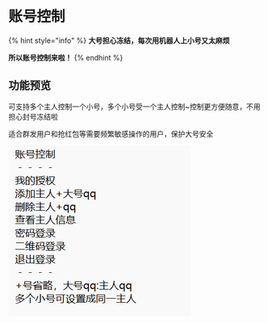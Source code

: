 # 账号控制

{% hint style="info" %}
**大号担心冻结，每次用机器人上小号又太麻烦**

**所以账号控制来啦！**
{% endhint %}

## 功能预览

可支持多个主人控制一个小号，多个小号受一个主人控制\~控制更方便随意，不用担心封号冻结啦

适合群发用户和抢红包等需要频繁敏感操作的用户，保护大号安全

![](<../.gitbook/assets/image (25).png>)

